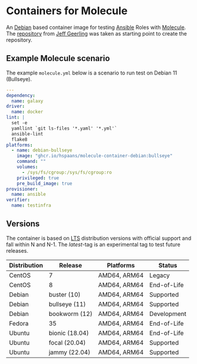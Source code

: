 # Containers for Molecule

An [Debian][debian] based container image for testing [Ansible][ansible] Roles with [Molecule][molecule]. The [repository][docker-debian10-ansible] from [Jeff Geerling][geerlingguy] was taken as starting point to create the repository.

## Example Molecule scenario

The example `molecule.yml` below is a scenario to run test on Debian 11 (Bullseye).

```yml
---
dependency:
  name: galaxy
driver:
  name: docker
lint: |
  set -e
  yamllint `git ls-files '*.yaml' '*.yml'`
  ansible-lint
  flake8
platforms:
  - name: debian-bullseye
    image: "ghcr.io/hspaans/molecule-container-debian:bullseye"
    command: ""
    volumes:
      - /sys/fs/cgroup:/sys/fs/cgroup:ro
    privileged: true
    pre_build_image: true
provisioner:
  name: ansible
verifier:
  name: testinfra
```

## Versions

The container is based on [LTS](https://en.wikipedia.org/wiki/Long-term_support) distribution versions with official support and fall within N and N-1. The *latest*-tag is an experimental tag to test future releases.

| Distribution | Release        | Platforms    | Status      |
|--------------|----------------|--------------|-------------|
| CentOS       | 7              | AMD64, ARM64 | Legacy      |
| CentOS       | 8              | AMD64, ARM64 | End-of-Life |
| Debian       | buster (10)    | AMD64, ARM64 | Supported   |
| Debian       | bullseye (11)  | AMD64, ARM64 | Supported   |
| Debian       | bookworm (12)  | AMD64, ARM64 | Development |
| Fedora       | 35             | AMD64, ARM64 | End-of-Life |
| Ubuntu       | bionic (18.04) | AMD64, ARM64 | End-of-Life |
| Ubuntu       | focal (20.04)  | AMD64, ARM64 | Supported   |
| Ubuntu       | jammy (22.04)  | AMD64, ARM64 | Supported   |

[ansible]: https://github.com/ansible/ansible
[debian]: https://debian.org
[docker-debian10-ansible]: https://github.com/geerlingguy/docker-debian10-ansible
[geerlingguy]: https://github.com/geerlingguy
[molecule]: https://github.com/ansible-community/molecule
